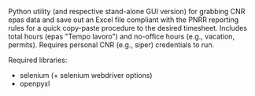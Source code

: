 Python utility (and respective stand-alone GUI version) for grabbing CNR epas data and save out an Excel file compliant with the PNRR reporting rules for a quick copy-paste procedure to the desired timesheet. Includes total hours (epas "Tempo lavoro") and no-office hours (e.g., vacation, permits).
Requires personal CNR (e.g., siper) credentials to run.

Required libraries:
- selenium (+ selenium webdriver options)
- openpyxl
